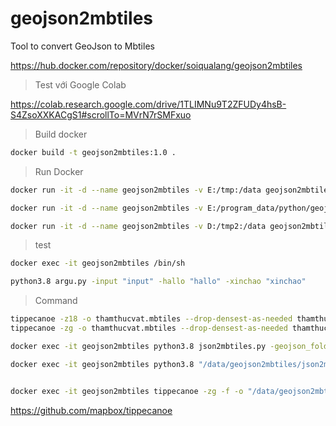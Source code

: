 # geojson2mbtiles
Tool to convert GeoJson to Mbtiles

https://hub.docker.com/repository/docker/soiqualang/geojson2mbtiles

> Test với Google Colab

https://colab.research.google.com/drive/1TLIMNu9T2ZFUDy4hsB-S4ZsoXXKACgS1#scrollTo=MVrN7rSMFxuo

> Build docker

```bash
docker build -t geojson2mbtiles:1.0 .
```

> Run Docker

```bash
docker run -it -d --name geojson2mbtiles -v E:/tmp:/data geojson2mbtiles:1.0

docker run -it -d --name geojson2mbtiles -v E:/program_data/python/geojson2mbtiles:/data geojson2mbtiles:1.0

docker run -it -d --name geojson2mbtiles -v D:/tmp2:/data geojson2mbtiles:1.0
```

> test

```bash
docker exec -it geojson2mbtiles /bin/sh

python3.8 argu.py -input "input" -hallo "hallo" -xinchao "xinchao"
```

> Command

```bash
tippecanoe -z18 -o thamthucvat.mbtiles --drop-densest-as-needed thamthucvat.geojson
tippecanoe -zg -o thamthucvat.mbtiles --drop-densest-as-needed thamthucvat.geojson

docker exec -it geojson2mbtiles python3.8 json2mbtiles.py -geojson_folder_path "/data/geojson2mbtiles/geojson/" -mbtiles_folder_path "/data/geojson2mbtiles/mbtiles/" -maxzoom 18

docker exec -it geojson2mbtiles python3.8 "/data/geojson2mbtiles/json2mbtiles.py" -geojson_folder_path "/data/geojson2mbtiles/geojson/" -mbtiles_folder_path "/data/geojson2mbtiles/mbtiles/" -maxzoom 18


docker exec -it geojson2mbtiles tippecanoe -zg -f -o "/data/geojson2mbtiles/mbtiles/t_1vn_hientrang_sdd2015.mbtiles" --drop-densest-as-needed "/data/geojson2mbtiles/geojson/1vn_hientrang_sdd2015.geojson"
```

https://github.com/mapbox/tippecanoe